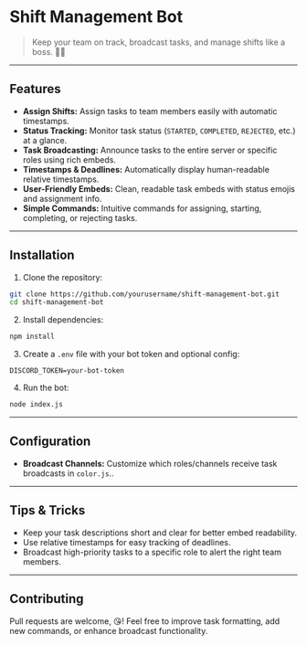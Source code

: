 # Shift Management Bot

> Keep your team on track, broadcast tasks, and manage shifts like a boss. 💼✨

---

## Features

* **Assign Shifts:** Assign tasks to team members easily with automatic timestamps.
* **Status Tracking:** Monitor task status (`STARTED`, `COMPLETED`, `REJECTED`, etc.) at a glance.
* **Task Broadcasting:** Announce tasks to the entire server or specific roles using rich embeds.
* **Timestamps & Deadlines:** Automatically display human-readable relative timestamps.
* **User-Friendly Embeds:** Clean, readable task embeds with status emojis and assignment info.
* **Simple Commands:** Intuitive commands for assigning, starting, completing, or rejecting tasks.

---

## Installation

1. Clone the repository:

```bash
git clone https://github.com/yourusername/shift-management-bot.git
cd shift-management-bot
```

2. Install dependencies:

```bash
npm install
```

3. Create a `.env` file with your bot token and optional config:

```env
DISCORD_TOKEN=your-bot-token
```

4. Run the bot:

```bash
node index.js
```

---

## Configuration

* **Broadcast Channels:** Customize which roles/channels receive task broadcasts in `color.js`..

---

## Tips & Tricks

* Keep your task descriptions short and clear for better embed readability.
* Use relative timestamps for easy tracking of deadlines.
* Broadcast high-priority tasks to a specific role to alert the right team members.

---

## Contributing

Pull requests are welcome, 😘!
Feel free to improve task formatting, add new commands, or enhance broadcast functionality.

